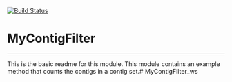 [![Build Status](https://travis-ci.org/laurakutt/MyContigFilter.svg?branch=master)](https://travis-ci.org/laurakutt/MyContigFilter)

# MyContigFilter
---

This is the basic readme for this module. This module contains an example method that counts the contigs in a contig set.# MyContigFilter_ws

